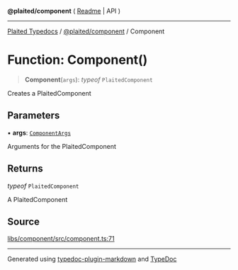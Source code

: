 **@plaited/component** ( [Readme](../README.md) \| API )

***

[Plaited Typedocs](../../../modules.md) / [@plaited/component](../modules.md) / Component

# Function: Component()

> **Component**(`args`): *typeof* `PlaitedComponent`

Creates a PlaitedComponent

## Parameters

▪ **args**: [`ComponentArgs`](../type-aliases/ComponentArgs.md)

Arguments for the PlaitedComponent

## Returns

*typeof* `PlaitedComponent`

A PlaitedComponent

## Source

[libs/component/src/component.ts:71](https://github.com/plaited/plaited/blob/0d4801d/libs/component/src/component.ts#L71)

***

Generated using [typedoc-plugin-markdown](https://www.npmjs.com/package/typedoc-plugin-markdown) and [TypeDoc](https://typedoc.org/)
